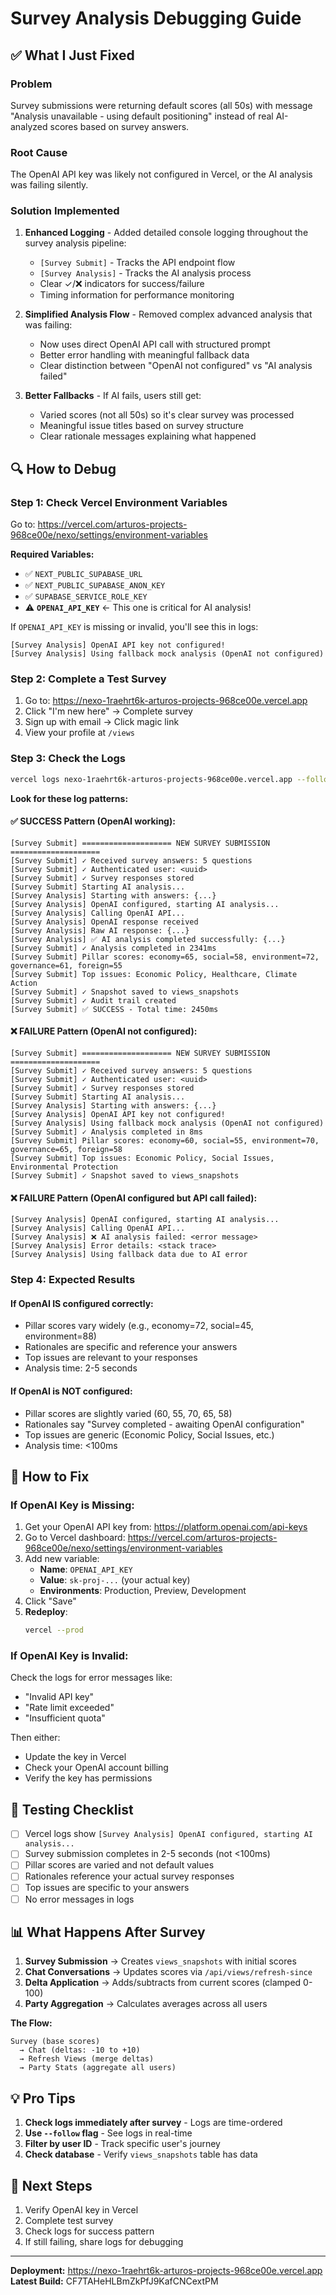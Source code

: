 # Survey Analysis Debugging Guide

## ✅ What I Just Fixed

### Problem
Survey submissions were returning default scores (all 50s) with message "Analysis unavailable - using default positioning" instead of real AI-analyzed scores based on survey answers.

### Root Cause
The OpenAI API key was likely not configured in Vercel, or the AI analysis was failing silently.

### Solution Implemented

1. **Enhanced Logging** - Added detailed console logging throughout the survey analysis pipeline:
   - `[Survey Submit]` - Tracks the API endpoint flow
   - `[Survey Analysis]` - Tracks the AI analysis process
   - Clear ✓/❌ indicators for success/failure
   - Timing information for performance monitoring

2. **Simplified Analysis Flow** - Removed complex advanced analysis that was failing:
   - Now uses direct OpenAI API call with structured prompt
   - Better error handling with meaningful fallback data
   - Clear distinction between "OpenAI not configured" vs "AI analysis failed"

3. **Better Fallbacks** - If AI fails, users still get:
   - Varied scores (not all 50s) so it's clear survey was processed
   - Meaningful issue titles based on survey structure
   - Clear rationale messages explaining what happened

## 🔍 How to Debug

### Step 1: Check Vercel Environment Variables

Go to: https://vercel.com/arturos-projects-968ce00e/nexo/settings/environment-variables

**Required Variables:**
- ✅ `NEXT_PUBLIC_SUPABASE_URL`
- ✅ `NEXT_PUBLIC_SUPABASE_ANON_KEY`
- ✅ `SUPABASE_SERVICE_ROLE_KEY`
- ⚠️  **`OPENAI_API_KEY`** ← This one is critical for AI analysis!

If `OPENAI_API_KEY` is missing or invalid, you'll see this in logs:
```
[Survey Analysis] OpenAI API key not configured!
[Survey Analysis] Using fallback mock analysis (OpenAI not configured)
```

### Step 2: Complete a Test Survey

1. Go to: https://nexo-1raehrt6k-arturos-projects-968ce00e.vercel.app
2. Click "I'm new here" → Complete survey
3. Sign up with email → Click magic link
4. View your profile at `/views`

### Step 3: Check the Logs

```bash
vercel logs nexo-1raehrt6k-arturos-projects-968ce00e.vercel.app --follow
```

**Look for these log patterns:**

#### ✅ SUCCESS Pattern (OpenAI working):
```
[Survey Submit] ==================== NEW SURVEY SUBMISSION ====================
[Survey Submit] ✓ Received survey answers: 5 questions
[Survey Submit] ✓ Authenticated user: <uuid>
[Survey Submit] ✓ Survey responses stored
[Survey Submit] Starting AI analysis...
[Survey Analysis] Starting with answers: {...}
[Survey Analysis] OpenAI configured, starting AI analysis...
[Survey Analysis] Calling OpenAI API...
[Survey Analysis] OpenAI response received
[Survey Analysis] Raw AI response: {...}
[Survey Analysis] ✅ AI analysis completed successfully: {...}
[Survey Submit] ✓ Analysis completed in 2341ms
[Survey Submit] Pillar scores: economy=65, social=58, environment=72, governance=61, foreign=55
[Survey Submit] Top issues: Economic Policy, Healthcare, Climate Action
[Survey Submit] ✓ Snapshot saved to views_snapshots
[Survey Submit] ✓ Audit trail created
[Survey Submit] ✅ SUCCESS - Total time: 2450ms
```

#### ❌ FAILURE Pattern (OpenAI not configured):
```
[Survey Submit] ==================== NEW SURVEY SUBMISSION ====================
[Survey Submit] ✓ Received survey answers: 5 questions
[Survey Submit] ✓ Authenticated user: <uuid>
[Survey Submit] ✓ Survey responses stored
[Survey Submit] Starting AI analysis...
[Survey Analysis] Starting with answers: {...}
[Survey Analysis] OpenAI API key not configured!
[Survey Analysis] Using fallback mock analysis (OpenAI not configured)
[Survey Submit] ✓ Analysis completed in 8ms
[Survey Submit] Pillar scores: economy=60, social=55, environment=70, governance=65, foreign=58
[Survey Submit] Top issues: Economic Policy, Social Issues, Environmental Protection
[Survey Submit] ✓ Snapshot saved to views_snapshots
```

#### ❌ FAILURE Pattern (OpenAI configured but API call failed):
```
[Survey Analysis] OpenAI configured, starting AI analysis...
[Survey Analysis] Calling OpenAI API...
[Survey Analysis] ❌ AI analysis failed: <error message>
[Survey Analysis] Error details: <stack trace>
[Survey Analysis] Using fallback data due to AI error
```

### Step 4: Expected Results

#### If OpenAI IS configured correctly:
- Pillar scores vary widely (e.g., economy=72, social=45, environment=88)
- Rationales are specific and reference your answers
- Top issues are relevant to your responses
- Analysis time: 2-5 seconds

#### If OpenAI is NOT configured:
- Pillar scores are slightly varied (60, 55, 70, 65, 58)
- Rationales say "Survey completed - awaiting OpenAI configuration"
- Top issues are generic (Economic Policy, Social Issues, etc.)
- Analysis time: <100ms

## 🔧 How to Fix

### If OpenAI Key is Missing:

1. Get your OpenAI API key from: https://platform.openai.com/api-keys
2. Go to Vercel dashboard: https://vercel.com/arturos-projects-968ce00e/nexo/settings/environment-variables
3. Add new variable:
   - **Name**: `OPENAI_API_KEY`
   - **Value**: `sk-proj-...` (your actual key)
   - **Environments**: Production, Preview, Development
4. Click "Save"
5. **Redeploy**: 
   ```bash
   vercel --prod
   ```

### If OpenAI Key is Invalid:

Check the logs for error messages like:
- "Invalid API key"
- "Rate limit exceeded"
- "Insufficient quota"

Then either:
- Update the key in Vercel
- Check your OpenAI account billing
- Verify the key has permissions

## 🧪 Testing Checklist

- [ ] Vercel logs show `[Survey Analysis] OpenAI configured, starting AI analysis...`
- [ ] Survey submission completes in 2-5 seconds (not <100ms)
- [ ] Pillar scores are varied and not default values
- [ ] Rationales reference your actual survey responses
- [ ] Top issues are specific to your answers
- [ ] No error messages in logs

## 📊 What Happens After Survey

1. **Survey Submission** → Creates `views_snapshots` with initial scores
2. **Chat Conversations** → Updates scores via `/api/views/refresh-since`
3. **Delta Application** → Adds/subtracts from current scores (clamped 0-100)
4. **Party Aggregation** → Calculates averages across all users

**The Flow:**
```
Survey (base scores) 
  → Chat (deltas: -10 to +10) 
  → Refresh Views (merge deltas) 
  → Party Stats (aggregate all users)
```

## 💡 Pro Tips

1. **Check logs immediately after survey** - Logs are time-ordered
2. **Use `--follow` flag** - See logs in real-time
3. **Filter by user ID** - Track specific user's journey
4. **Check database** - Verify `views_snapshots` table has data

## 📝 Next Steps

1. Verify OpenAI key in Vercel
2. Complete test survey
3. Check logs for success pattern
4. If still failing, share logs for debugging

---

**Deployment:** https://nexo-1raehrt6k-arturos-projects-968ce00e.vercel.app
**Latest Build:** CF7TAHeHLBmZkPfJ9KafCNCextPM

